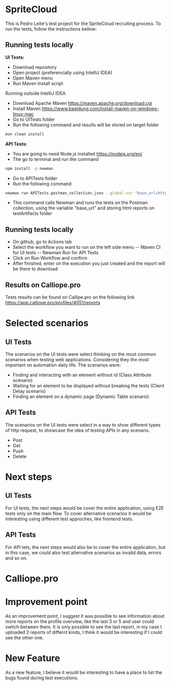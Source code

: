 # SpriteCloud

This is Pedro Leite's test project for the SpriteCloud recruiting process.
To run the tests, follow the instructions bellow:

## Running tests locally
**UI Tests:**
- Download repository
- Open project (preferencially using IntelliJ IDEA)
- Open Maven menu
- Run Maven Install script

Running outside IntelliJ IDEA
- Download Apache Maven https://maven.apache.org/download.cgi
- Install Maven https://www.baeldung.com/install-maven-on-windows-linux-mac
- Go to UITests folder
- Run the following command and results will be stored on target folder
```sh
mvn clean install
```

**API Tests:**
- You are going to need Node.js installed https://nodejs.org/en/
- The go to terminal and run the command
```sh
npm install -g newman
```
- Go to APITests folder
- Run the following command
```sh
newman run APITests.postman_collection.json --global-var "base_url=https://petstore.swagger.io/v2" --suppress-exit-code -r htmlextra --reporter-htmlextra-export testArtifacts/htmlreport.html 
```
- This command calls Newman and runs the tests on the Postman collection, using the variable "base_url" and storing html reports on testArtifacts folder

## Running tests locally
- On github, go to Actions tab
- Select the workflow you want to run on the left side menu
-- Maven CI for UI tests
-- Newman Run for API Tests
- Click on Run Workflow and confirm
- After finished, enter on the execution you just created and the report will be there to download

## Results on Calliope.pro
Tests results can be found on Callipe.pro on the following link https://app.calliope.pro/profiles/4051/reports

# Selected scenarios
## UI Tests
The scenarios on the UI tests were select thinking on the most common scenarios when testing web applications. Considering they the most important on automation daily life.
The scenarios were:
- Finding and interacting with an element without id (Class Attribute scenario)
- Waiting for an element to be displayed without breaking the tests (Client Delay scenario)
- Finding an element on a dynamic page (Dynamic Table scenario)

## API Tests
The scenarios on the UI tests were select in a way to show different types of http request, to showcase the idea of testing APIs in any scenario.
- Post
- Get
- Push
- Delete

# Next steps
## UI Tests
For UI tests, the next steps would be cover the entire application, using E2E tests only on the main flow.
To cover alternative scenarios it would be interesting using different test approches, like frontend tests.

## API Tests
For API tets, the next steps would also be to cover the entire application, but in this case, we could also test alternative scenarios as invalid data, errors and so on.

# Calliope.pro
# Improvement point
As an improvement point, I suggest it was possible to see information about more reports on the profile overview, like the last 3 or 5 and user could switch between them. It is only possible to see the last report, in my case I uploaded 2 reports of differnt kinds, I think it would be interesting if I could see the other one.

# New Feature
As a new feature, I believe it would be interesting to have a place to list the bugs found during test executions.
